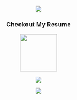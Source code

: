 <p align="center"><img src="https://user-images.githubusercontent.com/92882494/151703416-c12fdea8-bc8e-44be-acd0-23c377ed3de2.png" /></p>

<h3 align="center">Checkout My Resume</h3>

<p align="center"><a href="https://www.google.com" target="_blank"><img width="100px" src="https://user-images.githubusercontent.com/92882494/151702043-705771bc-f453-4507-bd4b-545a05e774e4.svg" /></a></p>



<p align="center"><img src="https://user-images.githubusercontent.com/92882494/151702215-d5942f54-e433-4513-a537-ee0a808814ed.png" /></p>

<p align="center"><img src="https://user-images.githubusercontent.com/92882494/151701613-a1ae4c12-5cab-4406-bd21-00acee77b720.gif" /></p>

